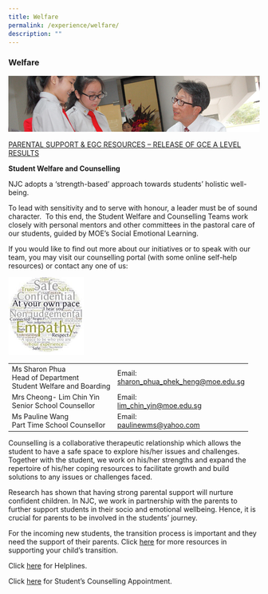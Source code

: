 ```yaml
---
title: Welfare
permalink: /experience/welfare/
description: ""
---
```

### Welfare

![](/images/welfare1.png)

[PARENTAL SUPPORT & EGC RESOURCES – RELEASE OF GCE A LEVEL RESULTS](/files/parentsupport-ECG-Resource.pdf)

**Student Welfare and Counselling**

NJC adopts a ‘strength-based’ approach towards students’ holistic well-being.

To lead with sensitivity and to serve with honour, a leader must be of sound character.  To this end, the Student Welfare and Counselling Teams work closely with personal mentors and other committees in the pastoral care of our students, guided by MOE’s Social Emotional Learning.

If you would like to find out more about our initiatives or to speak with our team, you may visit our counselling portal (with some online self-help resources) or contact any one of us:

<img src="/images/welfare2.png" 
     style="width:30%">

|  |  |
|---|---|
| Ms Sharon Phua<br>Head of Department<br>Student Welfare and Boarding | Email:<br>sharon_phua_phek_heng@moe.edu.sg |
| Mrs Cheong- Lim Chin Yin<br>Senior School Counsellor | Email:<br>lim_chin_yin@moe.edu.sg |
| Ms Pauline Wang<br>Part Time School Counsellor | Email:<br>paulinewms@yahoo.com |


Counselling is a collaborative therapeutic relationship which allows the student to have a safe space to explore his/her issues and challenges. Together with the student, we work on his/her strengths and expand the repertoire of his/her coping resources to facilitate growth and build solutions to any issues or challenges faced.

Research has shown that having strong parental support will nurture confident children. In NJC, we work in partnership with the parents to further support students in their socio and emotional wellbeing. Hence, it is crucial for parents to be involved in the students’ journey.

For the incoming new students, the transition process is important and they need the support of their parents. Click [here](https://nationaljc.moe.edu.sg/wp-content/uploads/2021/01/Sec1_Tips-slides-for-website.pptx) for more resources in supporting your child’s transition.

Click [here](/files/Helplines-updated-Feb-2021.pdf) for Helplines.

Click [here](/files/NJC-Counselling-appointment.pdf) for Student’s Counselling Appointment.